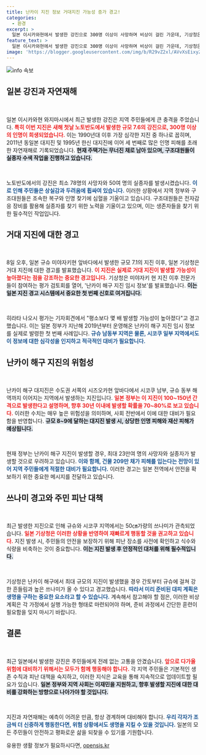 ```yaml
---
title: 난카이 지진 정보 거대지진 가능성 증가 경고!
categories:
  - 환경
excerpt: >
  일본 이시카와현에서 발생한 강진으로 300명 이상이 사망하며 비상이 걸린 가운데, 기상청은 거대 지진의 가능성을 알리는 경고를 발령했습니다. 주민들은 재난 속에서 실종자를 찾기 위해 필사적으로 노력하고 있습니다.
feature_text: >
  일본 이시카와현에서 발생한 강진으로 300명 이상이 사망하며 비상이 걸린 가운데, 기상청은 거대 지진의 가능성을 알리는 경고를 발령했습니다. 주민들은 재난 속에서 실종자를 찾기 위해 필사적으로 노력하고 있습니다.
image: 'https://blogger.googleusercontent.com/img/b/R29vZ2xl/AVvXsEixyZcFfHzMRdzZMjFBmAUKJYCLCGyLL1o632UiGVXcaFdKo_bkvkuCioo0uUKlGfBVcT3P84aROyZIXSBEx3Aw5nCQ3pTgDom1WDC4m8eifvWiAmWEEVb4x6G_l8C0QH225ldMjyaFvpxGEBGNO37VmDTDMHGhJPq73UglMfDca1-0aw/s1600/blogspot.png'
---
```


<p><img src="https://blogger.googleusercontent.com/img/b/R29vZ2xl/AVvXsEixyZcFfHzMRdzZMjFBmAUKJYCLCGyLL1o632UiGVXcaFdKo_bkvkuCioo0uUKlGfBVcT3P84aROyZIXSBEx3Aw5nCQ3pTgDom1WDC4m8eifvWiAmWEEVb4x6G_l8C0QH225ldMjyaFvpxGEBGNO37VmDTDMHGhJPq73UglMfDca1-0aw/s1600/blogspot.png" alt="info 속보" /></p>

<h2 data-ke-size="size26">일본 강진과 자연재해</h2>

<p data-ke-size="size16">&nbsp;</p>

<p>일본 이시카와현 와지마시에서 최근 발생한 강진은 지역 주민들에게 큰 충격을 주었습니다. <b><span style="color: #ee2323;">특히 이번 지진은 새해 첫날 노토반도에서 발생한 규모 7.6의 강진으로, 300명 이상의 인명이 희생되었습니다.</span></b> 이는 1990년대 이후 가장 심각한 지진 중 하나로 꼽히며, 2011년 동일본 대지진 및 1995년 한신 대지진에 이어 세 번째로 많은 인명 피해를 초래한 자연재해로 기록되었습니다. <b><span style="background-color: #21538527;">현재 주택가는 무너진 채로 남아 있으며, 구조대원들이 실종자 수색 작업을 진행하고 있습니다.</span></b></p>

<p data-ke-size="size16">&nbsp;</p>

<p>노토반도에서의 강진은 최소 78명의 사망자와 50여 명의 실종자를 발생시켰습니다. <b><span style="color: #1a5490;">이로 인해 주민들은 상실감과 두려움에 휩싸여 있습니다.</span></b> 이러한 상황에서 지역 정부와 구조대원들은 조속한 복구와 인명 찾기에 심혈을 기울이고 있습니다. 구조대원들은 전자감응 장비를 활용해 실종자를 찾기 위한 노력을 기울이고 있으며, 이는 생존자들을 찾기 위한 필수적인 작업입니다.</p>

<h2 data-ke-size="size26">거대 지진에 대한 경고</h2>

<p data-ke-size="size16">&nbsp;</p>

<p>8일 오후, 일본 규슈 미야자키현 앞바다에서 발생한 규모 7.1의 지진 이후, 일본 기상청은 거대 지진에 대한 경고를 발표했습니다. <b><span style="color: #ee2323;">이 지진은 실제로 거대 지진이 발생할 가능성이 높아졌다는 점을 강조하는 중요한 경고입니다.</span></b> 기상청은 미야자키 현 지진 이후 전문가들이 참여하는 평가 검토회를 열어, '난카이 해구 지진 임시 정보'를 발표했습니다. <b><span style="background-color: #21538527;">이는 일본 지진 경고 시스템에서 중요한 첫 번째 신호로 여겨집니다.</span></b></p>

<p data-ke-size="size16">&nbsp;</p>

<p>히라타 나오시 평가는 기자회견에서 "평소보다 몇 배 발생할 가능성이 높아졌다"고 경고했습니다. 이는 일본 정부가 지난해 2019년부터 운영해온 난카이 해구 지진 임시 정보를 실제로 발령한 첫 번째 사례입니다. <b><span style="color: #1a5490;">규슈 남동부 지역은 물론, 시코쿠 일부 지역에서도 이 정보에 대한 심각성을 인지하고 적극적인 대비가 필요합니다.</span></b> </p>

<h2 data-ke-size="size26">난카이 해구 지진의 위험성</h2>

<p data-ke-size="size16">&nbsp;</p>

<p>난카이 해구 대지진은 수도권 서쪽의 시즈오카현 앞바다에서 시코쿠 남부, 규슈 동부 해역까지 이어지는 지역에서 발생하는 지진입니다. <b><span style="color: #ee2323;">일본 정부는 이 지진이 100~150년 간격으로 발생한다고 설명하며, 향후 30년 이내에 발생할 확률을 70~80%로 보고 있습니다.</span></b> 이러한 수치는 매우 높은 위험성을 의미하며, 사회 전반에서 이에 대한 대비가 필요함을 반영합니다. <b><span style="background-color: #21538527;">규모 8~9에 달하는 대지진 발생 시, 상당한 인명 피해와 재산 피해가 예상됩니다.</span></b></p>

<p data-ke-size="size16">&nbsp;</p>

<p>현재 정부는 난카이 해구 지진이 발생할 경우, 최대 23만여 명의 사망자와 실종자가 발생할 것으로 우려하고 있습니다. <b><span style="color: #1a5490;">이와 함께, 건물 209만 채가 피해를 입는다는 전망이 있어 지역 주민들에게 적절한 대비가 필요합니다.</span></b> 이러한 경고는 일본 전역에서 안전을 확보하기 위한 중요한 메시지를 전달하고 있습니다.</p>

<h2 data-ke-size="size26">쓰나미 경고와 주민 피난 대책</h2>

<p data-ke-size="size16">&nbsp;</p>

<p>최근 발생한 지진으로 인해 규슈와 시코쿠 지역에서는 50㎝가량의 쓰나미가 관측되었습니다. <b><span style="color: #ee2323;">일본 기상청은 이러한 상황을 반영하여 재빠르게 행동할 것을 권고하고 있습니다.</span></b> 지진 발생 시, 주민들의 안전을 보장하기 위해 피난 장소를 사전에 확인하고 식수와 식량을 비축하는 것이 중요합니다. <b><span style="background-color: #21538527;">이는 지진 발생 후 안정적인 대처를 위해 필수적입니다.</span></b></p>

<p data-ke-size="size16">&nbsp;</p>

<p>기상청은 난카이 해구에서 최대 규모의 지진이 발생했을 경우 간토부터 규슈에 걸쳐 강한 흔들림과 높은 쓰나미가 올 수 있다고 경고했습니다. <b><span style="color: #1a5490;">따라서 미리 준비된 대피 계획은 생명을 구하는 중요한 요소라고 할 수 있습니다.</span></b> 계속해서 참고해야 할 점은, 이러한 비상계획은 각 가정에서 실행 가능한 형태로 마련되어야 하며, 준비 과정에서 간단한 훈련이 필요함을 잊지 마시기 바랍니다.</p>

<h2 data-ke-size="size26">결론</h2>

<p data-ke-size="size16">&nbsp;</p>

<p>최근 일본에서 발생한 강진은 주민들에게 전례 없는 고통을 안겼습니다. <b><span style="color: #ee2323;">앞으로 다가올 위험에 대비하기 위해서는 모두가 함께 행동해야 합니다.</span></b> 각 지역 주민들은 기본적인 생존 수칙과 피난 대책을 숙지하고, 이러한 지식은 교육을 통해 지속적으로 업데이트할 필요가 있습니다. <b><span style="background-color: #21538527;">일본 정부와 지역 사회는 이재민을 지원하고, 향후 발생할 지진에 대한 대비를 강화하는 방향으로 나아가야 할 것입니다.</span></b></p>

<p data-ke-size="size16">&nbsp;</p>

<p>지진과 자연재해는 예측이 어려운 만큼, 항상 경계하며 대비해야 합니다. <b><span style="color: #1a5490;">우리 각자가 조금씩 더 신중하게 행동한다면, 위험 상황에서도 생명을 지킬 수 있을 것입니다.</span></b> 일본의 모든 주민들이 안전하고 평화로운 삶을 되찾을 수 있기를 기원합니다.</p>
유용한 생활 정보가 필요하시다면, <a href="https://opensis.kr" rel="dofollow">opensis.kr</a>


